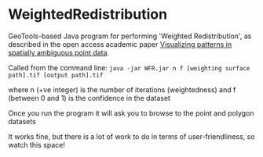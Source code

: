 # WeightedRedistribution

GeoTools-based Java program for performing 'Weighted Redistribution', as described in the open access academic paper [Visualizing patterns in spatially ambiguous point data](http://www.josis.org/index.php/josis/article/view/211 "JoSIS").

Called from the command line:
`java -jar WFR.jar n f [weighting surface path].tif [output path].tif`

where n (+ve integer) is the number of iterations (weightedness)
and f (between 0 and 1) is the confidence in the dataset

Once you run the program it will ask you to browse to the point and polygon datasets

It works fine, but there is a lot of work to do in terms of user-friendliness, so watch this space!
